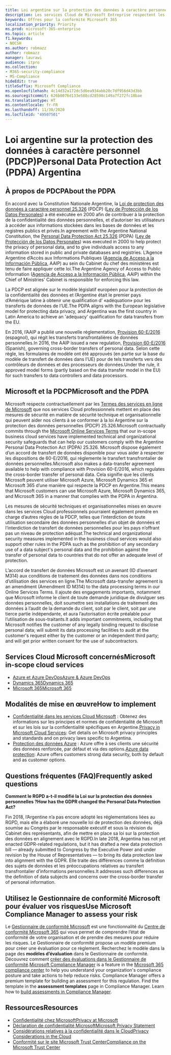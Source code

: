 ```yaml
---
title: Loi argentine sur la protection des données à caractère personnel (PDCP)
description: Les services Cloud de Microsoft Entreprise respectent les normes PDCP pour protéger la confidentialité des informations personnelles.
keywords: Offres pour la conformité Microsoft 365
localization_priority: Priority
ms.prod: microsoft-365-enterprise
ms.topic: article
f1.keywords:
- NOCSH
ms.author: robmazz
author: robmazz
manager: laurawi
audience: itpro
ms.collection:
- M365-security-compliance
- MS-Compliance
hideEdit: true
titleSuffix: Microsoft Compliance
ms.openlocfilehash: 4c14d32a172dc5d6ea934abb20c7df956d43d3bb
ms.sourcegitcommit: 626b0076d133e588cd28598c149a7f272fc18bae
ms.translationtype: HT
ms.contentlocale: fr-FR
ms.lasthandoff: 11/30/2020
ms.locfileid: "49507501"
---
```

# <a name="personal-data-protection-act-pdpa-argentina"></a><span data-ttu-id="ced63-104">Loi argentine sur la protection des données à caractère personnel (PDCP)</span><span class="sxs-lookup"><span data-stu-id="ced63-104">Personal Data Protection Act (PDPA) Argentina</span></span>

## <a name="about-the-pdpa"></a><span data-ttu-id="ced63-105">À propos de PDCP</span><span class="sxs-lookup"><span data-stu-id="ced63-105">About the PDPA</span></span>

<span data-ttu-id="ced63-106">En accord avec la Constitution Nationale Argentine, la [Loi de protection des données à caractère personnel 25.326](http://www.jus.gob.ar/media/3201023/personal_data_protection_act25326.pdf) (PDCP) ([Ley de Protección de los Datos Personales](http://servicios.infoleg.gob.ar/infolegInternet/anexos/60000-64999/64790/norma.htm)) a été exécutée en 2000 afin de contribuer à la protection de la confidentialité des données personnelles, et d’autoriser les utilisateurs à accéder aux informations stockées dans les bases de données et les registres publics et privés.</span><span class="sxs-lookup"><span data-stu-id="ced63-106">In agreement with the Argentine National Constitution, the [Personal Data Protection Act 25.326](http://www.jus.gob.ar/media/3201023/personal_data_protection_act25326.pdf) (PDPA) ([Ley de Protección de los Datos Personales](http://servicios.infoleg.gob.ar/infolegInternet/anexos/60000-64999/64790/norma.htm)) was executed in 2000 to help protect the privacy of personal data, and to give individuals access to any information stored in public and private databases and registries.</span></span> <span data-ttu-id="ced63-107">L’Agence Argentine d’Accès aux Informations Publiques ([Agencia de Acceso a la Información Pública](https://www.argentina.gob.ar/aaip), AAIP) au sein du Cabinet du chef des ministères est tenu de faire appliquer cette loi.</span><span class="sxs-lookup"><span data-stu-id="ced63-107">The Argentine Agency of Access to Public Information ([Agencia de Acceso a la Información Pública](https://www.argentina.gob.ar/aaip), AAIP) within the Chief of Ministries' Cabinet is responsible for enforcing this law.</span></span>

<span data-ttu-id="ced63-108">La PDCP est alignée sur le modèle législatif européen pour la protection de la confidentialité des données et l’Argentine était le premier pays d’Amérique latine à obtenir une qualification d’ «adéquation» pour les transferts de données de l’UE.</span><span class="sxs-lookup"><span data-stu-id="ced63-108">The PDPA aligns with the European legislative model for protecting data privacy, and Argentina was the first country in Latin America to achieve an 'adequacy' qualification for data transfers from the EU.</span></span>

<span data-ttu-id="ced63-109">En 2016, l’AAIP a publié une nouvelle réglementation, [Provision 60-E/2016](http://servicios.infoleg.gob.ar/infolegInternet/anexos/265000-269999/267922/norma.htm) (espagnol), qui régit les transferts transfrontalières de données personnelles.</span><span class="sxs-lookup"><span data-stu-id="ced63-109">In 2016, the AAIP issued a new regulation, [Provision 60-E/2016](http://servicios.infoleg.gob.ar/infolegInternet/anexos/265000-269999/267922/norma.htm) (Spanish), governing cross-border transfers of personal data.</span></span> <span data-ttu-id="ced63-110">Selon cette règle, les formulaires de modèle ont été approuvés (en partie sur la base du modèle de transfert de données dans l’UE) pour de tels transferts vers des contrôleurs de données et des processeurs de données.</span><span class="sxs-lookup"><span data-stu-id="ced63-110">Under the rule, it approved model forms (partly based on the data transfer model in the EU) for such transfers to data controllers and data processors.</span></span>

## <a name="microsoft-and-the-pdpa"></a><span data-ttu-id="ced63-111">Microsoft et la PDCP</span><span class="sxs-lookup"><span data-stu-id="ced63-111">Microsoft and the PDPA</span></span>

<span data-ttu-id="ced63-112">Microsoft respecte contractuellement par les [Termes des services en ligne de Microsoft](https://www.microsoftvolumelicensing.com/DocumentSearch.aspx?Mode=3&DocumentTypeId=31) que nos services Cloud professionnels mettent en place des mesures de sécurité en matière de sécurité technique et organisationnelle qui peuvent aider nos clients à se conformer à la loi Argentine sur la protection des données personnelles (PDCP) 25.326.</span><span class="sxs-lookup"><span data-stu-id="ced63-112">Microsoft contractually commits through the [Microsoft Online Services Terms](https://www.microsoftvolumelicensing.com/DocumentSearch.aspx?Mode=3&DocumentTypeId=31) that our in-scope business cloud services have implemented technical and organizational security safeguards that can help our customers comply with the Argentine Personal Data Protection Act (PDPA) 25.326.</span></span> <span data-ttu-id="ced63-113">Microsoft dispose également d’un accord de transfert de données disponible pour vous aider à respecter les dispositions de 60-E/2016, qui réglemente le transfert transfrontalier de données personnelles.</span><span class="sxs-lookup"><span data-stu-id="ced63-113">Microsoft also makes a data-transfer agreement available to help with compliance with Provision 60-E/2016, which regulates the cross-border transfer of personal data.</span></span> <span data-ttu-id="ced63-114">Cela signifie que les clients Microsoft peuvent utiliser Microsoft Azure, Microsoft Dynamics 365 et Microsoft 365 d’une manière qui respecte la PDCP en Argentine.</span><span class="sxs-lookup"><span data-stu-id="ced63-114">This means that Microsoft customers can use Microsoft Azure, Microsoft Dynamics 365, and Microsoft 365 in a manner that complies with the PDPA in Argentina.</span></span>

<span data-ttu-id="ced63-115">Les mesures de sécurité techniques et organisationnelles mises en œuvre dans les services Cloud professionnels pourraient également prendre en charge d’autres règles de la PDCP, telles que l’interdiction de toute utilisation secondaire des données personnelles d’un objet de données et l’interdiction de transfert de données personnelles pour les pays n’offrant pas un niveau de protection adéquat.</span><span class="sxs-lookup"><span data-stu-id="ced63-115">The technical and organizational security measures implemented in the business cloud services would also support other rules in the PDPA such as the prohibition of any secondary use of a data subject's personal data and the prohibition against the transfer of personal data to countries that do not offer an adequate level of protection.</span></span>

<span data-ttu-id="ced63-116">L’accord de transfert de données Microsoft est un avenant (ID d’avenant M314) aux conditions de traitement des données dans nos conditions d’utilisation des services en ligne.</span><span class="sxs-lookup"><span data-stu-id="ced63-116">The Microsoft data-transfer agreement is an amendment (Amendment ID M314) to the data processing terms in our Online Services Terms.</span></span> <span data-ttu-id="ced63-117">Il ajoute des engagements importants, notamment que Microsoft informe le client de toute demande juridique de divulguer ses données personnelles, doit soumettre ses installations de traitement des données à l’audit de la demande du client, soit par le client, soit par une tierce partie indépendante, et aura l’autorisation écrite préalable pour l’utilisation de sous-traitants.</span><span class="sxs-lookup"><span data-stu-id="ced63-117">It adds important commitments, including that Microsoft notifies the customer of any legally binding request to disclose personal data; will submit its data processing facilities to audit at the customer's request either by the customer or an independent third party; and will get prior written consent for the use of subcontractors.</span></span>

## <a name="microsoft-in-scope-cloud-services"></a><span data-ttu-id="ced63-118">Services Cloud Microsoft concernés</span><span class="sxs-lookup"><span data-stu-id="ced63-118">Microsoft in-scope cloud services</span></span>

- [<span data-ttu-id="ced63-119">Azure et Azure DevOps</span><span class="sxs-lookup"><span data-stu-id="ced63-119">Azure & Azure DevOps</span></span>](https://gallery.technet.microsoft.com/Overview-of-Azure-c1be3942)
- [<span data-ttu-id="ced63-120">Dynamics 365</span><span class="sxs-lookup"><span data-stu-id="ced63-120">Dynamics 365</span></span>](https://download.microsoft.com/download/E/1/9/E1977163-7A86-4812-AC18-C03ADC958AAF/Microsoft_Dynamics_365_Cloud_Service_Compliance_Datasheet.pdf)
- [<span data-ttu-id="ced63-121">Microsoft 365</span><span class="sxs-lookup"><span data-stu-id="ced63-121">Microsoft 365</span></span>](https://servicetrust.microsoft.com/ViewPage/TrustDocuments?command=Download&downloadType=Document&downloadId=9f756cce-b15d-45a9-94d7-6a583dee4401&docTab=6d000410-c9e9-11e7-9a91-892aae8839ad_Compliance_Guides)

## <a name="how-to-implement"></a><span data-ttu-id="ced63-122">Modalités de mise en œuvre</span><span class="sxs-lookup"><span data-stu-id="ced63-122">How to implement</span></span>

- <span data-ttu-id="ced63-123">[Confidentialité dans les services Cloud Microsoft](https://www.microsoft.com/download/details.aspx?id=55710) : Obtenez des informations sur les principes et normes de confidentialité de Microsoft et sur les lois sur la confidentialité spécifiques en Argentine.</span><span class="sxs-lookup"><span data-stu-id="ced63-123">[Privacy in Microsoft Cloud Services](https://www.microsoft.com/download/details.aspx?id=55710): Get details on Microsoft privacy principles and standards and on privacy laws specific to Argentina.</span></span>  
- <span data-ttu-id="ced63-124">[Protection des données Azure](https://docs.microsoft.com/azure/security/azure-protection-of-customer-data) : Azure offre à ses clients une sécurité des données renforcée, par défaut et via des options.</span><span class="sxs-lookup"><span data-stu-id="ced63-124">[Azure data protection](https://docs.microsoft.com/azure/security/azure-protection-of-customer-data): Azure offers customers strong data security, both by default and as customer options.</span></span>

## <a name="frequently-asked-questions"></a><span data-ttu-id="ced63-125">Questions fréquentes (FAQ)</span><span class="sxs-lookup"><span data-stu-id="ced63-125">Frequently asked questions</span></span>

<span data-ttu-id="ced63-126">**Comment le RGPD a-t-il modifié la Loi sur la protection des données personnelles ?**</span><span class="sxs-lookup"><span data-stu-id="ced63-126">**How has the GDPR changed the Personal Data Protection Act?**</span></span>

<span data-ttu-id="ced63-127">Fin 2018, l’Argentine n’a pas encore adopté les réglementations liées au RGPD, mais elle a élaboré une nouvelle loi de protection des données, déjà soumise au Congrès par le responsable exécutif et sous la révision du Cabinet des représentants, afin de mettre en place sa loi sur la protection des données en alignement avec le RGPD.</span><span class="sxs-lookup"><span data-stu-id="ced63-127">In late 2018, Argentina has not yet enacted GDPR-related regulations, but it has drafted a new data protection bill — already submitted to Congress by the Executive Power and under revision by the House of Representatives — to bring its data protection law into alignment with the GDPR.</span></span> <span data-ttu-id="ced63-128">Elle traite des différences comme la définition des sujets de données et les préoccupations relatives au transfert transfrontalier d’informations personnelles.</span><span class="sxs-lookup"><span data-stu-id="ced63-128">It addresses such differences as the definition of data subjects and concerns over the cross-border transfer of personal information.</span></span>

## <a name="use-microsoft-compliance-manager-to-assess-your-risk"></a><span data-ttu-id="ced63-129">Utilisez le Gestionnaire de conformité Microsoft pour évaluer vos risques</span><span class="sxs-lookup"><span data-stu-id="ced63-129">Use Microsoft Compliance Manager to assess your risk</span></span>

<span data-ttu-id="ced63-p106">Le [Gestionnaire de conformité Microsoft](https://docs.microsoft.com/microsoft-365/compliance/compliance-manager) est une fonctionnalité du [Centre de conformité Microsoft 365](https://docs.microsoft.com/microsoft-365/compliance/microsoft-365-compliance-center) qui vous permet de comprendre l’état de conformité de votre organisation et de prendre des mesures pour réduire les risques. Le Gestionnaire de conformité propose un modèle premium pour créer une évaluation pour ce règlement. Recherchez le modèle dans la page des **modèles d’évaluation** dans le Gestionnaire de conformité. Découvrez comment [créer des évaluations dans le Gestionnaire de conformité](https://docs.microsoft.com/microsoft-365/compliance/compliance-manager-assessments).</span><span class="sxs-lookup"><span data-stu-id="ced63-p106">[Microsoft Compliance Manager](https://docs.microsoft.com/microsoft-365/compliance/compliance-manager) is a feature in the [Microsoft 365 compliance center](https://docs.microsoft.com/microsoft-365/compliance/microsoft-365-compliance-center) to help you understand your organization's compliance posture and take actions to help reduce risks. Compliance Manager offers a premium template for building an assessment for this regulation. Find the template in the **assessment templates** page in Compliance Manager. Learn how to [build assessments in Compliance Manager](https://docs.microsoft.com/microsoft-365/compliance/compliance-manager-assessments).</span></span>

## <a name="resources"></a><span data-ttu-id="ced63-134">Ressources</span><span class="sxs-lookup"><span data-stu-id="ced63-134">Resources</span></span>

- [<span data-ttu-id="ced63-135">Confidentialité chez Microsoft</span><span class="sxs-lookup"><span data-stu-id="ced63-135">Privacy at Microsoft</span></span>](https://privacy.microsoft.com)
- [<span data-ttu-id="ced63-136">Déclaration de confidentialité Microsoft</span><span class="sxs-lookup"><span data-stu-id="ced63-136">Microsoft Privacy Statement</span></span>](https://privacy.microsoft.com/privacystatement)
- [<span data-ttu-id="ced63-137">Considérations relatives à la confidentialité dans le Cloud</span><span class="sxs-lookup"><span data-stu-id="ced63-137">Privacy Considerations in the Cloud</span></span>](https://download.microsoft.com/download/0/9/D/09DE47F6-F9E5-4C14-B9E8-E8119A130ACC/Privacy_considerations_in_the_cloud.pdf)
- [<span data-ttu-id="ced63-138">Conformité sur le site Microsoft Trust Center</span><span class="sxs-lookup"><span data-stu-id="ced63-138">Compliance on the Microsoft Trust Center</span></span>](https://www.microsoft.com/trust-center/compliance/compliance-overview)
